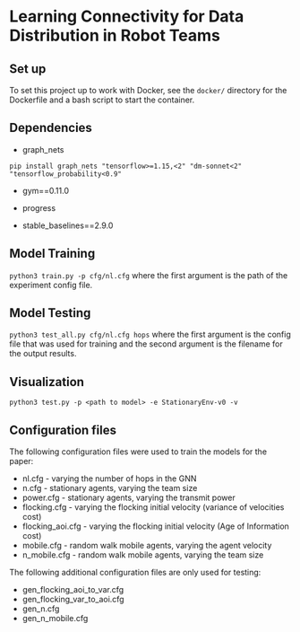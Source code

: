 # Learning Connectivity for Data Distribution in Robot Teams

## Set up

To set this project up to work with Docker, see the `docker/` directory for the Dockerfile and a bash script to start the container.

## Dependencies
* graph_nets
```shell
pip install graph_nets "tensorflow>=1.15,<2" "dm-sonnet<2" "tensorflow_probability<0.9"
```
* gym==0.11.0

* progress

* stable_baselines==2.9.0

## Model Training

```python3 train.py -p cfg/nl.cfg```
where the first argument is the path of the experiment config file.

## Model Testing

```python3 test_all.py cfg/nl.cfg hops```
where the first argument is the config file that was used for training and the second argument is the filename for the output results.

## Visualization

```python3 test.py -p <path to model> -e StationaryEnv-v0 -v```

## Configuration files
The following configuration files were used to train the models for the paper:
* nl.cfg - varying the number of hops in the GNN
* n.cfg - stationary agents, varying the team size
* power.cfg - stationary agents, varying the transmit power
* flocking.cfg - varying the flocking initial velocity (variance of velocities cost) 
* flocking_aoi.cfg - varying the flocking initial velocity (Age of Information cost)
* mobile.cfg - random walk mobile agents, varying the agent velocity
* n_mobile.cfg - random walk mobile agents, varying the team size

The following additional configuration files are only used for testing:
* gen_flocking_aoi_to_var.cfg
* gen_flocking_var_to_aoi.cfg
* gen_n.cfg
* gen_n_mobile.cfg
